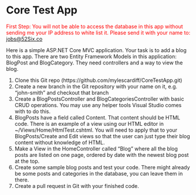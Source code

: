 <h1>Core Test App</h1>
<p style="color:red;">First Step: You will not be able to access the database in this app without sending me your IP address to white list it. Please send it with your name to: <a href="jobs@52Six.co">jobs@52Six.co</a></p>

<p>
    Here is a simple ASP.NET Core MVC application. Your task is to add a blog to this app.
    There are two Entity Framework Models in this application: BlogPost and BlogCategory. They need controllers and a way to view the blog.
</p>

<ol>
    <li>Clone this Git repo (https://github.com/mylescardiff/CoreTestApp.git)</li>
    <li>Create a new branch in the Git repository with your name on it, e.g. “john-smith” and checkout that branch</li>
    <li>Create a BlogPostsController and BlogCategoriesController with basic CRUD operations. You may use any helper tools Visual Studio comes with to do this.</li>
    <li>BlogPosts have a field called Content. That content should be HTML code. There is an example of a view using our HTML editor in ~/Views/Home/HtmlTest.cshtml. You will need to apply that to your BlogPosts/Create and Edit views so that the user can just type their blog content without knowledge of HTML.</li>
    <li>Make a View in the HomeController called “Blog” where all the blog posts are listed on one page, ordered by date with the newest blog post at the top.</li>
    <li>Create some sample blog posts and test your code. There might already be some posts and categories in the database, you can leave them in there.</li>
    <li>Create a pull request in Git with your finished code.</li>
</ol>
